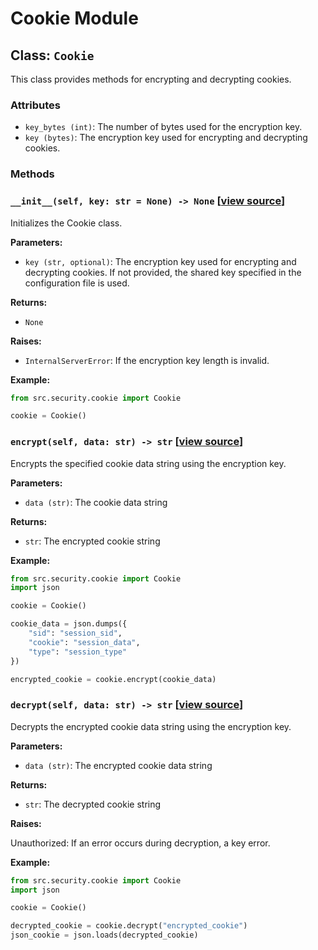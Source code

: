 # Cookie Module

## Class: `Cookie`

This class provides methods for encrypting and decrypting cookies.

### Attributes

- `key_bytes (int)`: The number of bytes used for the encryption key.
- `key (bytes)`: The encryption key used for encrypting and decrypting cookies.

### Methods

### `__init__(self, key: str = None) -> None` [[view source](/src/security/cookie.py#L39-L62)]

Initializes the Cookie class.

**Parameters:**

- `key (str, optional)`: The encryption key used for encrypting and decrypting cookies.
If not provided, the shared key specified in the configuration file is used.

**Returns:**

- `None`

**Raises:**

- `InternalServerError`: If the encryption key length is invalid.

**Example:**

```python
from src.security.cookie import Cookie

cookie = Cookie()
```

### `encrypt(self, data: str) -> str` [[view source](/src/security/cookie.py#L64-L85)]

Encrypts the specified cookie data string using the encryption key.

**Parameters:**

- `data (str)`: The cookie data string

**Returns:**

- `str`: The encrypted cookie string

**Example:**

```python
from src.security.cookie import Cookie
import json

cookie = Cookie()

cookie_data = json.dumps({
    "sid": "session_sid",
    "cookie": "session_data",
    "type": "session_type"
})

encrypted_cookie = cookie.encrypt(cookie_data)
```

### `decrypt(self, data: str) -> str` [[view source](/src/security/cookie.py#L87-L114)]

Decrypts the encrypted cookie data string using the encryption key.

**Parameters:**

- `data (str)`: The encrypted cookie data string

**Returns:**

- `str`: The decrypted cookie string

**Raises:**

Unauthorized: If an error occurs during decryption, a key error.

**Example:**

```python
from src.security.cookie import Cookie
import json

cookie = Cookie()

decrypted_cookie = cookie.decrypt("encrypted_cookie")
json_cookie = json.loads(decrypted_cookie)
```

